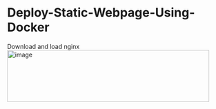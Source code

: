 # Deploy-Static-Webpage-Using-Docker
Download and load nginx</n>
<img width="468" height="120" alt="image" src="https://github.com/user-attachments/assets/e89d825e-6403-4456-8558-d18e55b15a00" />
